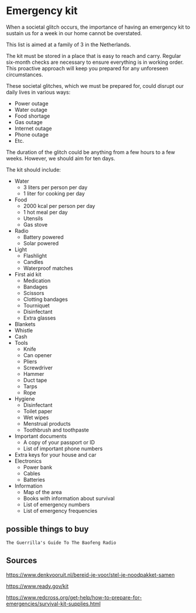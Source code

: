 # Emergency kit

When a societal glitch occurs, the importance of having an emergency kit to sustain us for a week in our home cannot be overstated.

This list is aimed at a family of 3 in the Netherlands.

The kit must be stored in a place that is easy to reach and carry. Regular six-month checks are necessary to ensure everything is in working order. This proactive approach will keep you prepared for any unforeseen circumstances.

These societal glitches, which we must be prepared for, could disrupt our daily lives in various ways:

- Power outage
- Water outage
- Food shortage
- Gas outage
- Internet outage
- Phone outage
- Etc.

The duration of the glitch could be anything from a few hours to a few weeks. However, we should aim for ten days.

The kit should include:

- Water
  - 3 liters per person per day
  - 1 liter for cooking per day
- Food
  - 2000 kcal per person per day
  - 1 hot meal per day
  - Utensils
  - Gas stove
- Radio
  - Battery powered
  - Solar powered
- Light
  - Flashlight
  - Candles
  - Waterproof matches
- First aid kit
  - Medication
  - Bandages
  - Scissors
  - Clotting bandages
  - Tourniquet
  - Disinfectant
  - Extra glasses
- Blankets
- Whistle
- Cash
- Tools
  - Knife
  - Can opener
  - Pliers
  - Screwdriver
  - Hammer
  - Duct tape
  - Tarps
  - Rope
- Hygiene
  - Disinfectant
  - Toilet paper
  - Wet wipes
  - Menstrual products
  - Toothbrush and toothpaste
- Important documents
  - A copy of your passport or ID
  - List of important phone numbers
- Extra keys for your house and car
- Electronics
  - Power bank
  - Cables
  - Batteries
- Information
  - Map of the area
  - Books with information about survival
  - List of emergency numbers
  - List of emergency frequencies


## possible things to buy

`The Guerrilla's Guide To The Baofeng Radio`
## Sources

<https://www.denkvooruit.nl/bereid-je-voor/stel-je-noodpakket-samen>

<https://www.ready.gov/kit>

<https://www.redcross.org/get-help/how-to-prepare-for-emergencies/survival-kit-supplies.html>
